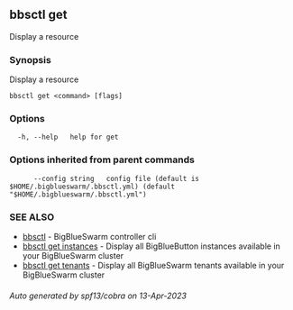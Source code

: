 ## bbsctl get

Display a resource

### Synopsis

Display a resource

```
bbsctl get <command> [flags]
```

### Options

```
  -h, --help   help for get
```

### Options inherited from parent commands

```
      --config string   config file (default is $HOME/.bigblueswarm/.bbsctl.yml) (default "$HOME/.bigblueswarm/.bbsctl.yml")
```

### SEE ALSO

* [bbsctl](bbsctl.md)	 - BigBlueSwarm controller cli
* [bbsctl get instances](bbsctl_get_instances.md)	 - Display all BigBlueButton instances available in your BigBlueSwarm cluster
* [bbsctl get tenants](bbsctl_get_tenants.md)	 - Display all BigBlueSwarm tenants available in your BigBlueSwarm cluster

###### Auto generated by spf13/cobra on 13-Apr-2023
